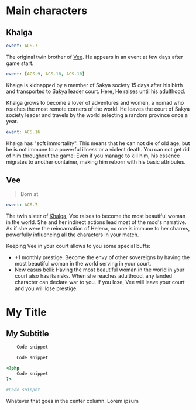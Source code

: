 # Main characters

## Khalga

```yaml
event: ACS.7
```

The original twin brother of <a href="#vee">Vee</a>. He appears in an event at few days after game start.

```yaml
event: [ACS.9, ACS.18, ACS.10]
```

Khalga is kidnapped by a member of Sakya society 15 days after his birth and transported to Sakya leader court. Here, He raises until his adulthood.

Khalga grows to become a lover of adventures and women, a nomad who reaches the most remote corners of the world. He leaves the court of Sakya society leader and travels by the world selecting a random province once a year.

```yaml
event: ACS.16
```

Khalga has "soft immortality". This means that he can not die of old age, but he is not immune to a powerful illness or a violent death. You can not get rid of him throughout the game: Even if you manage to kill him, his essence migrates to another container, making him reborn with his basic attributes.

## Vee

> Born at

```yaml
event: ACS.7
```

The twin sister of <a href="#khalga">Khalga</a>, Vee raises to become the most 
beautiful woman in the world. She and her indirect actions lead most of the mod's 
narrative. As if she were the reincarnation of Helena, no one is immune to her charms, 
powerfully influencing all the characters in your match.

Keeping Vee in your court allows to you some special buffs:

- +1 monthly prestige. Become the envy of other sovereigns by having the most beautiful woman in the world serving in your court.
- New casus belli: Having the most beautiful woman in the world in your court also has its risks. When she reaches adulthood, any landed character can declare war to you. If you lose, Vee will leave your court and you will lose prestige.


# My Title

## My Subtitle

```csharp
    Code snippet
```

```java
    Code snippet
```

```php
<?php
    Code snippet
?>
```

```ruby
#Code snippet
```

Whatever that goes in the center column. Lorem ipsum
